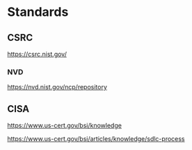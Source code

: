 # Standards

## CSRC 

https://csrc.nist.gov/

### NVD

https://nvd.nist.gov/ncp/repository

## CISA 

https://www.us-cert.gov/bsi/knowledge

https://www.us-cert.gov/bsi/articles/knowledge/sdlc-process

